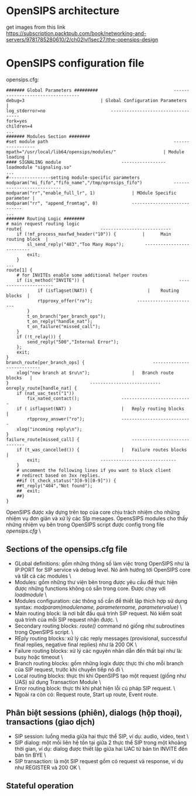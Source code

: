 # OpenSIPS architecture
get images from this link
https://subscription.packtpub.com/book/networking-and-servers/9781785280610/2/ch02lvl1sec27/the-opensips-design

# OpenSIPS configuration file 
opensips.cfg: 
```
####### Global Parameters #########                             ----------------------------------
debug=3								| Global Configuration Parameters |
log_stderror=no							-----------------------------------
fork=yes
children=4
...
####### Modules Section ########
#set module path                                                -----------------
mpath="/usr/local/lib64/opensips/modules/"           		| Module loading |
#### SIGNALING module						-----------------
loadmodule "signaling.so"
...
#----------------setting module-specific parameters
modparam("mi_fifo","fifo_name","/tmp/oprnsips_fifo")            ---------------------------
modparam("rr","enable_full_lr", 1)				| MOdule Specific parameter |
modparam("rr", "append_fromtag", 0)				----------------------------
...
####### Routing Logic ########
# main request routing logic
route{								---------------------------
	if (!mf_process_maxfwd_header("10")) {  		|      Main routing block  |
		sl_send_reply("483","Too Many Hops");		 --------------------------
		exit;
	}
...
route[1] {
	# for INVITEs enable some additional helper routes
	if (is_method("INVITE")) {                                    ----------------------		
			if (isflagset(NAT)) {		              |    Routing blocks  |
			rtpproxy_offer("ro");			      -----------------------
		}
		t_on_branch("per_branch_ops");
		t_on_reply("handle_nat");
		t_on_failure("missed_call");
	}
	if (!t_relay()) {
		send_reply("500","Internal Error");
	};
	exit;
}
branch_route[per_branch_ops] {                     		---------------------------
	xlog("new branch at $ru\n");				|   Branch route blocks   |
}								---------------------------
onreply_route[handle_nat] {
	if (nat_uac_test("1"))
		fix_nated_contact();				---------------------------
	if ( isflagset(NAT) )					|   Reply routing blocks   |
		rtpproxy_answer("ro");				---------------------------
	xlog("incoming reply\n");
}
failure_route[missed_call] {					-----------------------------
	if (t_was_cancelled()) {				|   Failure routes blocks   |
		exit;						-----------------------------
	}
	# uncomment the following lines if you want to block client 
	# redirect based on 3xx replies.
	##if (t_check_status("3[0-9][0-9]")) {
	##t_reply("404","Not found");
	##	exit;
	##}	
}
```
OpenSIPS được xây dựng trên top của core chịu trách nhiệm cho những nhiệm vụ đơn giản và xử lý các SIp mesages.
OpensSIPS modules cho thấy những nhiệm vụ bên trong OpenSIPS script được config trong file *opensips.cfg* \
## Sections of the opensips.cfg file
- GLobal definitions: gồm những thông số làm việc trong OpenSIPS như là IP:PORT for SIP service và debug level. Nó ảnh hướng tới OpenSIPS core và tất cả các modules \
- Modules: gồm những thư viện bên trong được yêu cầu để thực hiện được những functions không có sẵn trong core. Được chạy với *loadmodule* \
- Modules configuration: các thông số cần để thiết lập thích hợp sử dụng syntax: 
  *modparam(modulename, parametername, parametervalue)* \
- Main routing block: là nơi bắt đầu quá trình SIP request. Nó kiểm soát quá trình của mỗi SIP request nhận được. \
- Secondary routing blocks: *route()* command nó giống như subroutines trong OpenSIPS script. \
- REply routing blocks: xử lý các reply messages (provisional, successful final replies, negative final replies) như là 200 OK \
- Failure routing blocks: xử lý các nguyên nhân dẫn đến thất bại như là: busy hoặc timeout \
- Branch routing blocks: gồm những logix được thực thi cho mỗi branch của SIP request, trước khi chuyển tiếp nó đi \
- Local routing blocks: thực thi khi OpenSIPS tạo một request (giống như UAS) sử dụng Transaction Module \
- Error routing block: thực thi khi phát hiện lỗi cú pháp SIP request. \
- Ngoài ra còn có: Request route, Start up route, Event route. 
## Phân biệt sessions (phiên), dialogs (hộp thoại), transactions (giao dịch) 
- SIP session: luồng media giữa hai thực thể SIP, ví dụ: audio, video, text \
- SIP dialog: một mối liên hệ tồn tại giữa 2 thực thể SIP trong một khoảng thời gian, ví dụ: dialog được thiết lập giữa hai UAC từ bản tin INVITE đến bản tin BYE \
- SIP transaction: là một SIP request gồm có request và response, ví dụ như REGISTER và 200 OK \ 
## Stateful operation



